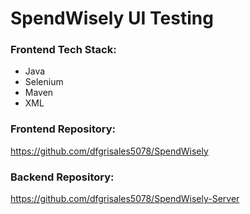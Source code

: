 # SpendWisely UI Testing

### Frontend Tech Stack:
- Java
- Selenium
- Maven
- XML

### Frontend Repository:
https://github.com/dfgrisales5078/SpendWisely

### Backend Repository: 
https://github.com/dfgrisales5078/SpendWisely-Server
